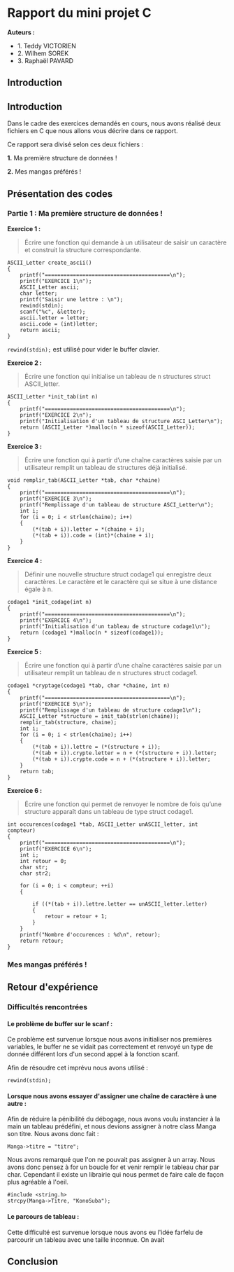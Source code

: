 <h1> Rapport du mini projet C</h1>
<strong>Auteurs :</strong>

<ul>
  <li>1. Teddy VICTORIEN</li>
  <li>2. Wilhem SOREK</li>
  <li>3. Raphaël PAVARD</li>
</ul>

<h2> Introduction </h2><h2>Introduction</h2>
<p>Dans le cadre des exercices demandés en cours, nous avons réalisé deux fichiers en C que nous allons vous décrire dans ce rapport.</p>
<p>Ce rapport sera divisé selon ces deux fichiers :</p>

<strong>1.</strong> Ma première structure de données !

<strong>2.</strong> Mes mangas préférés !

<h2>Présentation des codes</h2>
<h3>Partie 1 : Ma première structure de données !</h3>
<strong>Exercice 1 :</strong>

>Écrire une fonction qui demande à un utilisateur de saisir un caractère et construit la structure correspondante.

    ASCII_Letter create_ascii()
    {
        printf("========================================\n");
        printf("EXERCICE 1\n");
        ASCII_Letter ascii;
        char letter;
        printf("Saisir une lettre : \n");
        rewind(stdin);
        scanf("%c", &letter);
        ascii.letter = letter;
        ascii.code = (int)letter;
        return ascii;
    }

<p><code>rewind(stdin);</code> est utilisé pour vider le buffer clavier.</p>
<strong>Exercice 2 :</strong>

>Écrire une fonction qui initialise un tableau de n structures struct ASCII_letter.

    ASCII_Letter *init_tab(int n)
    {
        printf("========================================\n");
        printf("EXERCICE 2\n");
        printf("Initialisation d'un tableau de structure ASCI_Letter\n");
        return (ASCII_Letter *)malloc(n * sizeof(ASCII_Letter));
    }

<strong>Exercice 3 :</strong>

>Écrire une fonction qui à partir d’une chaîne caractères saisie par un utilisateur remplit un tableau de structures déjà initialisé.

    void remplir_tab(ASCII_Letter *tab, char *chaine)
    {
        printf("========================================\n");
        printf("EXERCICE 3\n");
        printf("Remplissage d'un tableau de structure ASCI_Letter\n");
        int i;
        for (i = 0; i < strlen(chaine); i++)
        {
            (*(tab + i)).letter = *(chaine + i);
            (*(tab + i)).code = (int)*(chaine + i);
        }
    }

<strong>Exercice 4 :</strong>

>Définir une nouvelle structure struct codage1 qui enregistre deux caractères. Le caractère et le caractère qui se situe à une distance égale à n.

    codage1 *init_codage(int n)
    {
        printf("========================================\n");
        printf("EXERCICE 4\n");
        printf("Initialisation d'un tableau de structure codage1\n");
        return (codage1 *)malloc(n * sizeof(codage1));
    }

<strong>Exercice 5 :</strong>

>Écrire une fonction qui à partir d’une chaîne caractères saisie par un utilisateur remplit un tableau de n structures struct codage1.

    codage1 *cryptage(codage1 *tab, char *chaine, int n)
    {
        printf("========================================\n");
        printf("EXERCICE 5\n");
        printf("Remplissage d'un tableau de structure codage1\n");
        ASCII_Letter *structure = init_tab(strlen(chaine));
        remplir_tab(structure, chaine);
        int i;
        for (i = 0; i < strlen(chaine); i++)
        {
            (*(tab + i)).lettre = (*(structure + i));
            (*(tab + i)).crypte.letter = n + (*(structure + i)).letter;
            (*(tab + i)).crypte.code = n + (*(structure + i)).letter;
        }
        return tab;
    }

<strong>Exercice 6 :</strong>

>Écrire une fonction qui permet de renvoyer le nombre de fois qu’une structure apparaît dans un tableau de type struct codage1.

    int occurences(codage1 *tab, ASCII_Letter unASCII_letter, int compteur)
    {
        printf("========================================\n");
        printf("EXERCICE 6\n");
        int i;
        int retour = 0;
        char str;
        char str2;

        for (i = 0; i < compteur; ++i)
        {

            if ((*(tab + i)).lettre.letter == unASCII_letter.letter)
            {
                retour = retour + 1;
            }
        }
        printf("Nombre d'occurences : %d\n", retour);
        return retour;
    }
<h3>Mes mangas préférés !</h3>
<h2> Retour d'expérience </h2>
<h3> Difficultés rencontrées </h3>
<h4>Le problème de buffer sur le scanf : </h4>
<p>Ce problème est survenue lorsque nous avons initialiser nos premières variables, le buffer ne se vidait pas correctement et renvoyé un type de donnée différent lors d'un second appel à la fonction scanf.</p>
<p>Afin de résoudre cet imprévu nous avons utilisé :</p>
         
    rewind(stdin);
    
<h4>Lorsque nous avons essayer d'assigner une chaîne de caractère à une autre :</h4>
<p>Afin de réduire la pénibilité du débogage, nous avons voulu instancier à la main un tableau prédéfini, et nous devions assigner à notre class Manga son titre.       Nous avons donc fait :</p>

    Manga->titre = "titre";
<p>Nous avons remarqué que l'on ne pouvait pas assigner à un array. Nous avons donc pensez à for un boucle for et venir remplir le tableau char par char. Cependant il existe un librairie qui nous permet de faire cale de façon plus agréable à l'oeil.</p>

    #include <string.h>
    strcpy(Manga->Titre, "KonoSuba");
    
<h4>Le parcours de tableau :</h4>
<p>Cette difficulté est survenue lorsque nous avons eu l'idée farfelu de parcourir un tableau avec une taille inconnue. On avait  
    

<h2> Conclusion  </h2>
